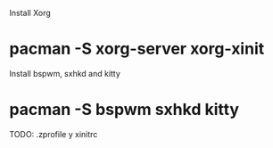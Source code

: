 Install Xorg

# pacman -S xorg-server xorg-xinit

Install bspwm, sxhkd and kitty

# pacman -S bspwm sxhkd kitty

TODO: .zprofile y xinitrc

